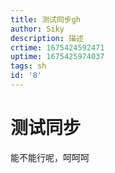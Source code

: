 ```yaml
---
title: 测试同步gh
author: Siky
description: 描述
crtime: 1675424592471
uptime: 1675425974037
tags: sh
id: '8'
---
```


# 测试同步

能不能行呢，呵呵呵